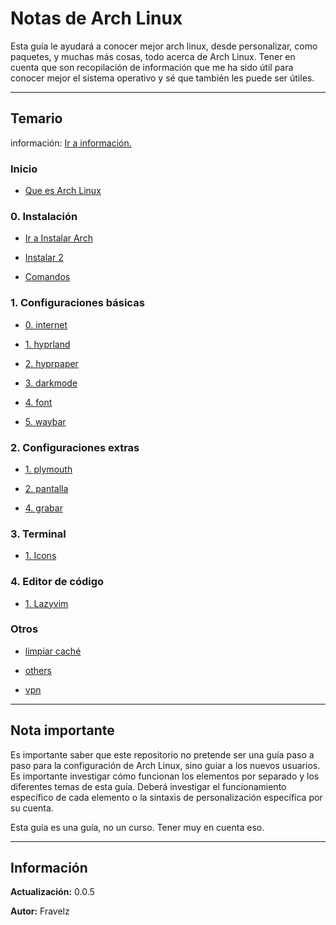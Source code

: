 # Notas de Arch Linux

Esta guía le ayudará a conocer mejor arch linux, desde personalizar, como paquetes, y muchas más cosas, todo acerca de Arch Linux. Tener en cuenta que son recopilación de información que me ha sido útil para conocer mejor el sistema operativo y sé que también les puede ser útiles.

---

## Temario

información: [Ir a información.](#información)

### Inicio

* [Que es Arch Linux](./)


### 0. Instalación

* [Ir a Instalar Arch](./0.instalacion/0.instalacion.md)

* [Instalar 2](./0.Install/1.install.md)

* [Comandos](./0.Install/2.commands.md)

### 1. Configuraciones básicas

* [0. internet](./1.basicSettings/0.internet.md)

* [1. hyprland](./1.basicSettings/1.hyprland.md)

* [2. hyprpaper](./1.basicSettings/2.hyprpaper.md)

* [3. darkmode](./1.basicSettings/3.darkMode.md)

* [4. font](./1.basicSettings/4.font.md)

* [5. waybar](./1.basicSettings/5.waybar.md)

### 2. Configuraciones extras

* [1. plymouth](./2.configuraciones-extras/1.plymouth.md)

* [2. pantalla](./2.configuraciones-extras/2.pantalla.md)

* [4. grabar](./2.configuraciones-extras/4.grabar.md)

### 3. Terminal

* [1. Icons](./3.terminal/1.icons.md)

### 4. Editor de código

* [1. Lazyvim](./4.editor-de-codigo/LazyVim-tutorial/1.fundamentos.md)

### Otros

* [limpiar caché](./otros/limpiarCache.md)

* [others](./otros/others.md)

* [vpn](./otros/vpn.md)

---

## Nota importante

Es importante saber que este repositorio no pretende ser una guía paso a paso para la configuración de Arch Linux, sino guiar a los nuevos usuarios. Es importante investigar cómo funcionan los elementos por separado y los diferentes temas de esta guía. Deberá investigar el funcionamiento específico de cada elemento o la sintaxis de personalización específica por su cuenta.

Esta guía es una guía, no un curso. Tener muy en cuenta eso.

---

## Información

**Actualización:** 0.0.5

**Autor:** Fravelz
